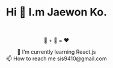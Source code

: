 # <div align=center> Hi 👋 I.m Jaewon Ko.</div> 
<br/> <div align=center> 🥩 + 🍺 = ❤️ </div>  




<div align=center>  🌱 I’m currently learning React.js </div>
<div align=center>  📫 How to reach me sis9410@gmail.com </div>

